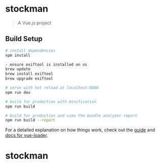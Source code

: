 # stockman

> A Vue.js project

## Build Setup

``` bash
# install dependencies
npm install

- ensure exiftool is installed on os
brew update
brew install exiftool
brew upgrade exiftool

# serve with hot reload at localhost:8080
npm run dev

# build for production with minification
npm run build

# build for production and view the bundle analyzer report
npm run build --report
```

For a detailed explanation on how things work, check out the [guide](http://vuejs-templates.github.io/webpack/) and [docs for vue-loader](http://vuejs.github.io/vue-loader).
# stockman
